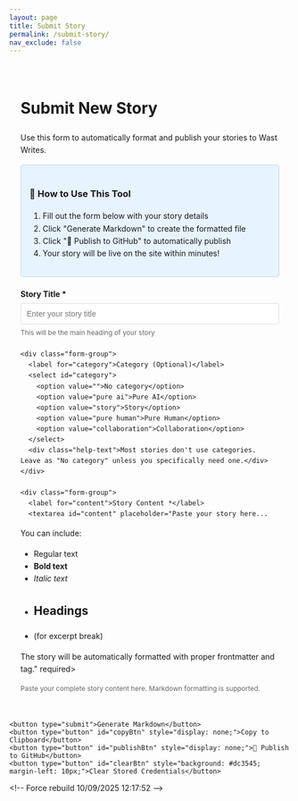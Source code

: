 ```yaml
---
layout: page
title: Submit Story
permalink: /submit-story/
nav_exclude: false
---
```


<div class="story-submission-container">
  <h1>Submit New Story</h1>
  <p>Use this form to automatically format and publish your stories to Wast Writes.</p>
  
  <div class="instructions">
    <h3>📝 How to Use This Tool</h3>
    <ol>
      <li>Fill out the form below with your story details</li>
      <li>Click "Generate Markdown" to create the formatted file</li>
      <li>Click "🚀 Publish to GitHub" to automatically publish</li>
      <li>Your story will be live on the site within minutes!</li>
    </ol>
  </div>
  
  <form id="storyForm">
    <div class="form-group">
      <label for="title">Story Title *</label>
      <input type="text" id="title" required placeholder="Enter your story title">
      <div class="help-text">This will be the main heading of your story</div>
    </div>
    
    <div class="form-group">
      <label for="category">Category (Optional)</label>
      <select id="category">
        <option value="">No category</option>
        <option value="pure ai">Pure AI</option>
        <option value="story">Story</option>
        <option value="pure human">Pure Human</option>
        <option value="collaboration">Collaboration</option>
      </select>
      <div class="help-text">Most stories don't use categories. Leave as "No category" unless you specifically need one.</div>
    </div>
    
    <div class="form-group">
      <label for="content">Story Content *</label>
      <textarea id="content" placeholder="Paste your story here...

You can include:
- Regular text
- **Bold text**
- *Italic text*
- ## Headings
- <!--more--> (for excerpt break)

The story will be automatically formatted with proper frontmatter and <!--more--> tag." required></textarea>
      <div class="help-text">Paste your complete story content here. Markdown formatting is supported.</div>
    </div>
    
    <button type="submit">Generate Markdown</button>
    <button type="button" id="copyBtn" style="display: none;">Copy to Clipboard</button>
    <button type="button" id="publishBtn" style="display: none;">🚀 Publish to GitHub</button>
    <button type="button" id="clearBtn" style="background: #dc3545; margin-left: 10px;">Clear Stored Credentials</button>
  </form>
  
  <textarea id="output" class="output" style="display: none;"></textarea>
</div>

<style>
.story-submission-container {
  max-width: 800px;
  margin: 0 auto;
  padding: 20px;
  line-height: 1.6;
}

.form-group { 
  margin-bottom: 20px; 
}

label { 
  display: block; 
  margin-bottom: 5px; 
  font-weight: bold; 
}

input, textarea, select { 
  width: 100%; 
  padding: 10px; 
  border: 1px solid #ddd; 
  border-radius: 4px; 
  font-size: 14px;
}

textarea { 
  height: 300px; 
  font-family: 'Courier New', monospace; 
  resize: vertical;
}

button { 
  background: #007cba; 
  color: white; 
  padding: 12px 24px; 
  border: none; 
  border-radius: 4px; 
  cursor: pointer; 
  font-size: 16px;
  margin-right: 10px;
}

button:hover { 
  background: #005a87; 
}

.output { 
  background: #f8f9fa; 
  border: 1px solid #dee2e6; 
  padding: 15px; 
  border-radius: 4px; 
  margin-top: 20px;
  font-family: 'Courier New', monospace;
  white-space: pre-wrap;
  max-height: 400px;
  overflow-y: auto;
  width: 100%;
  resize: vertical;
  font-size: 14px;
}

.help-text {
  font-size: 12px;
  color: #666;
  margin-top: 5px;
}

.instructions {
  background: #e7f3ff;
  border: 1px solid #b3d9ff;
  padding: 15px;
  border-radius: 4px;
  margin-bottom: 20px;
}
</style>

<script>
document.getElementById('storyForm').addEventListener('submit', function(e) {
    e.preventDefault();
    
    const title = document.getElementById('title').value;
    const category = document.getElementById('category').value;
    const content = document.getElementById('content').value;
    
    if (!title || !content) {
        alert('Please fill in both title and content.');
        return;
    }
    
    // Generate filename
    const now = new Date();
    const dateStr = now.toISOString().split('T')[0];
    const filename = `${dateStr}-${title.toLowerCase().replace(/[^a-z0-9]+/g, '-').replace(/^-+|-+$/g, '')}.md`;
    
    // Generate markdown content
    let frontmatter = `---
layout: post
title: "${title}"
date: ${dateStr} 10:00:00`;
    
    if (category) {
        frontmatter += `\ncategory: ${category}`;
    }
    
    frontmatter += `\n---`;
    
    // Split content into paragraphs and add <!--more--> after first paragraph
    const paragraphs = content.split('\n\n').filter(p => p.trim());
    let processedContent = content;
    
    if (paragraphs.length > 1) {
        // Insert <!--more--> after the first paragraph
        processedContent = paragraphs[0] + '\n\n<!--more-->\n\n' + paragraphs.slice(1).join('\n\n');
    }
    
    const markdownContent = `${frontmatter}

${processedContent}

---

*This concludes "${title}." Thank you for reading.*`;
    
    // Show output
    const outputDiv = document.getElementById('output');
    outputDiv.value = markdownContent;
    outputDiv.style.display = 'block';
    
    // Show copy and publish buttons
    document.getElementById('copyBtn').style.display = 'inline-block';
    document.getElementById('publishBtn').style.display = 'inline-block';
    
    // Show filename suggestion
    const filenameDiv = document.createElement('div');
    filenameDiv.innerHTML = `<br><strong>Suggested filename:</strong> <code>${filename}</code>`;
    filenameDiv.style.marginTop = '10px';
    filenameDiv.style.fontSize = '14px';
    outputDiv.appendChild(filenameDiv);
    
    // Store data for publishing
    window.storyData = {
        title: title,
        category: category,
        content: content,
        filename: filename,
        markdown: markdownContent
    };
});

document.getElementById('copyBtn').addEventListener('click', function() {
    const output = document.getElementById('output').value;
    navigator.clipboard.writeText(output).then(function() {
        alert('Markdown copied to clipboard!');
    }).catch(function(err) {
        console.error('Could not copy text: ', err);
        alert('Could not copy to clipboard. Please select and copy manually.');
    });
});

document.getElementById('publishBtn').addEventListener('click', function() {
    if (!window.storyData) {
        alert('Please generate markdown first.');
        return;
    }
    
    const publishBtn = this;
    publishBtn.textContent = 'Publishing...';
    publishBtn.disabled = true;
    
    // Check for stored credentials
    let token = localStorage.getItem('github_token');
    let username = localStorage.getItem('github_username');
    
    // If not stored, prompt for them
    if (!token) {
        token = prompt('Enter your GitHub Personal Access Token:');
        if (!token) {
            publishBtn.textContent = '🚀 Publish to GitHub';
            publishBtn.disabled = false;
            return;
        }
        localStorage.setItem('github_token', token);
    }
    
    if (!username) {
        username = prompt('Enter your GitHub username:');
        if (!username) {
            publishBtn.textContent = '🚀 Publish to GitHub';
            publishBtn.disabled = false;
            return;
        }
        localStorage.setItem('github_username', username);
    }
    
    // Create the file using GitHub API
    const url = `https://api.github.com/repos/${username}/wastwrites/contents/_posts/${window.storyData.filename}`;
    
    // First, check if file exists to get the SHA
    fetch(url, {
        method: 'GET',
        headers: {
            'Authorization': `token ${token}`,
            'Accept': 'application/vnd.github.v3+json'
        }
    })
    .then(response => {
        if (response.status === 404) {
            // File doesn't exist, create new one
            return { sha: null };
        } else if (response.ok) {
            // File exists, get its SHA
            return response.json();
        } else {
            throw new Error(`HTTP ${response.status}: ${response.statusText}`);
        }
    })
    .then(fileData => {
        const payload = {
            message: `Add new story: ${window.storyData.title}`,
            content: btoa(unescape(encodeURIComponent(window.storyData.markdown)))
        };
        
        // Add SHA if file exists (for updates)
        if (fileData.sha) {
            payload.sha = fileData.sha;
        }
        
        return fetch(url, {
            method: 'PUT',
            headers: {
                'Authorization': `token ${token}`,
                'Content-Type': 'application/json',
                'Accept': 'application/vnd.github.v3+json'
            },
            body: JSON.stringify(payload)
        });
    })
    .then(response => response.json())
    .then(data => {
        if (data.commit) {
            alert('✅ Story published successfully! It will be live on your site within a few minutes.');
            // Clear the form
            document.getElementById('storyForm').reset();
            document.getElementById('output').style.display = 'none';
            document.getElementById('copyBtn').style.display = 'none';
            document.getElementById('publishBtn').style.display = 'none';
        } else {
            alert('❌ Error publishing story: ' + (data.message || 'Unknown error'));
        }
    })
    .catch(error => {
        console.error('Error:', error);
        alert('❌ Error publishing story: ' + error.message);
    })
    .finally(() => {
        publishBtn.textContent = '🚀 Publish to GitHub';
        publishBtn.disabled = false;
    });
});

// Clear stored credentials
document.getElementById('clearBtn').addEventListener('click', function() {
    if (confirm('Are you sure you want to clear your stored GitHub credentials? You\'ll need to enter them again next time.')) {
        localStorage.removeItem('github_token');
        localStorage.removeItem('github_username');
        alert('✅ Credentials cleared!');
    }
});
</script>
< ! - -   F o r c e   r e b u i l d   1 0 / 0 9 / 2 0 2 5   1 2 : 1 7 : 5 2   - - >  
 